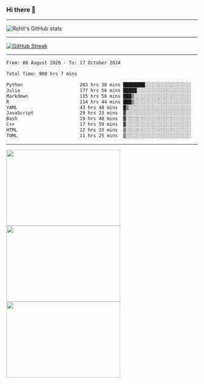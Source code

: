 ### Hi there 👋

<hr/>

![Rohit's GitHub stats](https://github-readme-stats.vercel.app/api?username=RohitRathore1&show_icons=true&theme=transparent)

<hr/>

[![GitHub Streak](http://github-readme-streak-stats.herokuapp.com?user=RohitRathore1&theme=dark&mode=weekly)](https://git.io/streak-stats)

<hr/>

<!--START_SECTION:waka-->

```txt
From: 08 August 2020 - To: 17 October 2024

Total Time: 900 hrs 7 mins

Python                     283 hrs 30 mins ████████░░░░░░░░░░░░░░░░░   31.50 %
Julia                      177 hrs 56 mins █████░░░░░░░░░░░░░░░░░░░░   19.77 %
Markdown                   115 hrs 50 mins ███▒░░░░░░░░░░░░░░░░░░░░░   12.87 %
R                          114 hrs 44 mins ███▒░░░░░░░░░░░░░░░░░░░░░   12.75 %
YAML                       43 hrs 48 mins  █▒░░░░░░░░░░░░░░░░░░░░░░░   04.87 %
JavaScript                 29 hrs 23 mins  ▓░░░░░░░░░░░░░░░░░░░░░░░░   03.26 %
Bash                       19 hrs 40 mins  ▓░░░░░░░░░░░░░░░░░░░░░░░░   02.19 %
C++                        17 hrs 59 mins  ▓░░░░░░░░░░░░░░░░░░░░░░░░   02.00 %
HTML                       12 hrs 33 mins  ▒░░░░░░░░░░░░░░░░░░░░░░░░   01.39 %
TOML                       11 hrs 25 mins  ▒░░░░░░░░░░░░░░░░░░░░░░░░   01.27 %
```

<!--END_SECTION:waka-->

<hr/>

<p>
  <img src="https://wakatime.com/share/@TeAmp0is0N/0205e68a-e5ed-48bf-b870-3c94c1fa77d3.svg" width="300" height="200">
  <img src="https://wakatime.com/share/@TeAmp0is0N/3935ee43-08a3-493e-8b95-60c1f9204b15.svg" width="300" height="200">
  <img src="https://wakatime.com/share/@TeAmp0is0N/8717aacc-7340-44e0-abb1-987dc9823fcd.svg" width="300" height="200">
</p>




